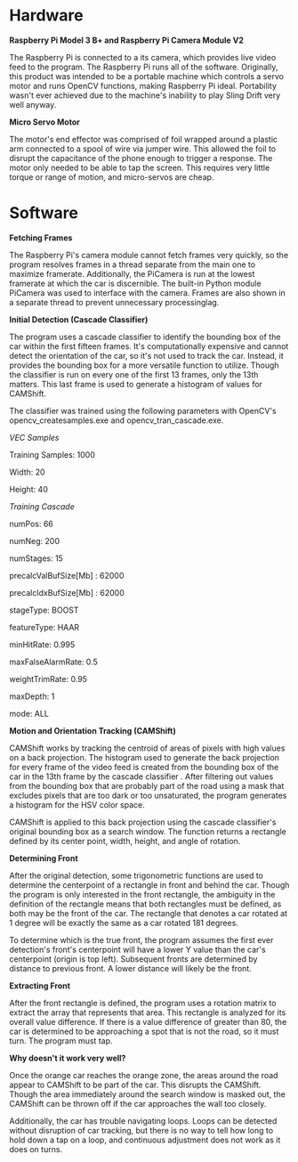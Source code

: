 # Hardware
**Raspberry Pi Model 3 B+ and Raspberry Pi Camera Module V2**

The Raspberry Pi is connected to a its camera, which provides live video feed to the program. The Raspberry Pi runs all of the software.
Originally, this product was intended to be a portable machine which controls a servo motor and runs OpenCV functions, 
making Raspberry Pi ideal. Portability wasn't ever achieved due to the machine's inability to play Sling Drift very well anyway.

**Micro Servo Motor**

The motor's end effector was comprised of foil wrapped around a plastic arm connected to a spool of wire via jumper wire. This allowed
the foil to disrupt the capacitance of the phone enough to trigger a response. The motor only needed to be able to tap the screen. This 
requires very little torque or range of motion, and micro-servos are cheap.

# Software
**Fetching Frames**

The Raspberry Pi's camera module cannot fetch frames very quickly, so the program resolves frames in a thread separate from the main one 
to maximize framerate. Additionally, the PiCamera is run at the lowest framerate at which the car is discernible. The built-in
Python module PiCamera was used to interface with the camera. Frames are also shown in a separate thread to prevent unnecessary 
processinglag.

**Initial Detection (Cascade Classifier)**

The program uses a cascade classifier to identify the bounding box of the car within the first fifteen frames. It's computationally
expensive and cannot detect the orientation of the car, so it's not used to track the car. Instead, it provides the bounding box for a 
more versatile function to utilize. Though the classifier is run on every one of the first 13 frames, only the 13th matters. This last
frame is used to generate a histogram of values for CAMShift. 

The classifier was trained using the following parameters with OpenCV's opencv_createsamples.exe and opencv_tran_cascade.exe.


*VEC Samples*

Training Samples: 1000

Width: 20

Height: 40


*Training Cascade*

numPos: 66

numNeg: 200

numStages: 15

precalcValBufSize[Mb] : 62000

precalcIdxBufSize[Mb] : 62000

stageType: BOOST

featureType: HAAR

minHitRate: 0.995

maxFalseAlarmRate: 0.5

weightTrimRate: 0.95

maxDepth: 1

mode: ALL


**Motion and Orientation Tracking (CAMShift)**

CAMShift works by tracking the centroid of areas of pixels with high values on a back projection. The histogram used to generate the 
back projection for every frame of the video feed is created from the bounding box of the car in the 13th frame by the cascade classifier
. After filtering out values from the bounding box that are probably part of the road using a mask that excludes pixels that are too 
dark or too unsaturated, the program generates a histogram for the HSV color space.

CAMShift is applied to this back projection using the cascade classifier's original bounding box as a search window. The function returns
a rectangle defined by its center point, width, height, and angle of rotation.

**Determining Front**

After the original detection, some trigonometric functions are used to determine the centerpoint of a rectangle in front and behind 
the car. Though the program is only interested in the front rectangle, the ambiguity in the definition of the rectangle means that both
rectangles must be defined, as both may be the front of the car. The rectangle that denotes a car rotated at 1 degree will be exactly the
same as a car rotated 181 degrees.

To determine which is the true front, the program assumes the first ever detection's front's centerpoint will have a lower Y 
value than the car's centerpoint (origin is top left). Subsequent fronts are determined by distance to previous front. A lower distance
will likely be the front.

**Extracting Front**

After the front rectangle is defined, the program uses a rotation matrix to extract the array that represents that area. This rectangle
is analyzed for its overall value difference. If there is a value difference of greater than 80, the car is determined to be approaching
a spot that is not the road, so it must turn. The program must tap.

**Why doesn't it work very well?**

Once the orange car reaches the orange zone, the areas around the road appear to CAMShift to be part of the car. This disrupts the 
CAMShift. Though the area immediately around the search window is masked out, the CAMShift can be thrown off if the car approaches the
wall too closely.

Additionally, the car has trouble navigating loops. Loops can be detected without disruption of car tracking, but there is no way to 
tell how long to hold down a tap on a loop, and continuous adjustment does not work as it does on turns.
